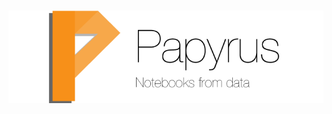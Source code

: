 ![papyrus][logo]
============

[logo]: https://raw.githubusercontent.com/smo-key/papyrus/master/img/logo-github.png